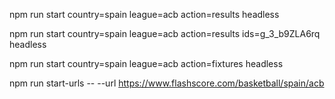 npm run start country=spain league=acb action=results headless

npm run start country=spain league=acb action=results ids=g_3_b9ZLA6rq headless

npm run start country=spain league=acb action=fixtures headless

npm run start-urls -- --url https://www.flashscore.com/basketball/spain/acb 